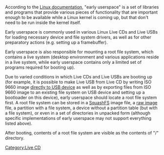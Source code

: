 According to the [Linux
documentation](https://www.kernel.org/doc/Documentation/early-userspace/README),
"early userspace" is a set of libraries and programs that provide
various pieces of functionality that are important enough to be
available while a Linux kernel is coming up, but that don't need to be
run inside the kernel itself.

Early userspace is commonly used in various Linux Live CDs and Live USBs
for loading necessary device and file system drivers, as well as for
other preparatory actions (e.g. setting up a framebuffer).

Early userspace is also responsible for mounting a root file system,
which contains a live system (desktop environment and various
applications reside in a live system, while early userspace contains
only a limited set of programs required for booting up).

Due to varied conditions in which Live CDs and Live USBs are booting up
(for example, it is possible to make Live USB from Live CD by writing
ISO 9660 image [directly to USB
device](https://help.ubuntu.com/community/Installation/FromUSBStick#dd_image_of_iso_file_to_USB_device_safely)
as well as by exporting files from ISO 9660 image to an existing file
system on USB device and setting up a bootloader on this device), early
userspace should locate a root file system first. A root file system can
be stored in a [SquashFS](http://en.wikipedia.org/wiki/SquashFS) image
file, a [raw image](Raw_Image_Format "wikilink") file, a partition with
a file system, a device without a partition table (but with a file
system), or even in a set of directories in unpacked form (although
specific implementations of early userspace may not support everything
listed above).

After booting, contents of a root file system are visible as the
contents of "/" directory.

[Category:Live CD](Category:Live_CD "wikilink")